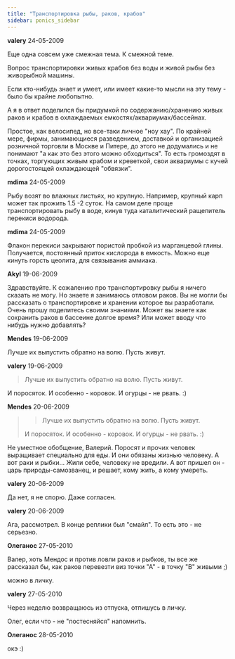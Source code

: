 ```yaml
---
title: "Транспортировка рыбы, раков, крабов"
sidebar: ponics_sidebar
---
```


**valery** 24-05-2009

Еще одна совсем уже смежная тема. К смежной теме.

Вопрос транспортировки живых крабов без воды и живой рыбы без живорыбной машины.

Если кто-нибудь знает и умеет, или имеет какие-то мысли на эту тему - было бы крайне любопытно.

А я в ответ поделился бы придумкой по содержанию/хранению живых раков и крабов в охлаждаемых емкостях/аквариумах/бассейнах.

Простое, как велосипед, но все-таки личное "ноу хау". По крайней мере, фирмы, занимающиеся разведением, доставкой и организацией розничной торговли в Москве и Питере, до этого не додумались и не понимают "а как это без этого можно обходиться". То есть громоздят в точках, торгующих живым крабом и креветкой, свои аквариумы с кучей дорогостоящей охлаждающей "обвязки".


**mdima** 24-05-2009

Рыбу возят во влажных листьях, но крупную. Например, крупный карп может так прожить 1.5 -2 суток. На самом деле проще транспортировать рыбу в воде, кинув туда каталитический ращепитель перекиси водорода.


**mdima** 24-05-2009

Флакон перекиси закрывают пористой пробкой из марганцевой глины. Получается, постоянный приток кислорода в емкость. Можно еще кинуть горсть цеолита, для связывания аммиака.


**Akyl** 19-06-2009

Здравствуйте. К сожалению про транспортировку рыбы я ничего сказать не могу. Но знаете я занимаюсь отловом раков. Вы не могли бы рассказать о транспортировке и хранении которое вы разработали. Очень прошу поделитесь своими знаниями. Может вы знаете как сохранить раков в бассеине долгое время? Или может вводу что нибудь нужно добавлять?


**Mendes** 19-06-2009

Лучше их выпустить обратно на волю. Пусть живут.


**valery** 19-06-2009

> Лучше их выпустить обратно на волю. Пусть живут.

И поросяток. И особенно - коровок. И огурцы - не рвать. :)


**Mendes** 20-06-2009

> > Лучше их выпустить обратно на волю. Пусть живут.
> 
> 
> 
> И поросяток. И особенно - коровок. И огурцы - не рвать. :)

Не уместное обобщение, Валерий. Поросят и прочих человек выращивает специально для еды. И они обязаны жизнью человеку. А вот раки и рыбки... Жили себе, человеку не вредили. А вот пришел он - царь природы-самозванец, и решает, кому жить, а кому умереть.


**valery** 20-06-2009

Да нет, я не спорю. Даже согласен. 


**valery** 20-06-2009

Ага, рассмотрел. В конце реплики был "смайл". То есть это - не серьезно.


**Олеганос** 27-05-2010

 Валер, хоть Мендос и против ловли раков и рыбков, ты все же рассказал бы, как раков перевезти виз точки "А" - в точку "В" живыми ;)

можно в личку.


**valery** 27-05-2010

Через неделю возвращаюсь из отпуска, отпишусь в личку.

Олег, если что - не "постесняйся" напомнить.


**Олеганос** 28-05-2010

окэ :)


